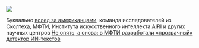 <!--2025-07-23 13:25:01-->
<div class="yb">
  <div class="rss habr"><img src="https://habrastorage.org/getpro/habr/upload_files/cb2/ff2/c49/cb2ff2c4939bff7c4cb8861b525fa7b4.png" /><p>Буквально <a href="https://habr.com/ru/news/740630/" rel="noopener noreferrer nofollow">вслед за американцами</a>, команда исследователей из Сколтеха, МФТИ, Института искусственного интеллекта AIRI и других научных центров <a... <p class="titl"><a href="https://habr.com/ru/news/930384/?utm_source=habrahabr&utm_medium=rss&utm_campaign=930384">Не опять, а снова: в МФТИ разработали «прозрачный» детектор ИИ-текстов</a></p></div>
</div>
